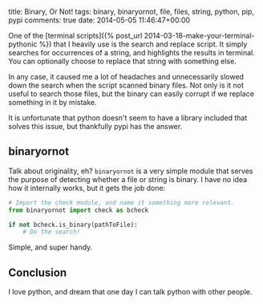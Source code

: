 title: Binary, Or Not!
tags: binary, binaryornot, file, files, string, python, pip, pypi
comments: true
date: 2014-05-05 11:46:47+00:00

One of the [terminal scripts]({% post_url 2014-03-18-make-your-terminal-pythonic %}) that I heavily use is the search and replace script. It simply searches for occurrences of a string, and highlights the results in terminal. You can optionally choose to replace that string with something else.

In any case, it caused me a lot of headaches and unnecessarily slowed down the search when the script scanned binary files. Not only is it not useful to search those files, but the binary can easily corrupt if we replace something in it by mistake.

It is unfortunate that python doesn't seem to have a library included that solves this issue, but thankfully pypi has the answer.

## binaryornot

Talk about originality, eh? `binaryornot` is a very simple module that serves the purpose of detecting whether a file or string is binary. I have no idea how it internally works, but it gets the job done:

```python
# Import the check module, and name it something more relevant.
from binaryornot import check as bcheck

if not bcheck.is_binary(pathToFile):
    # Do the search!


```

Simple, and super handy.

## Conclusion

I love python, and dream that one day I can talk python with other people.
